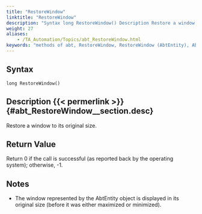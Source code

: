 ```yaml
--- 
title: "RestoreWindow"
linktitle: "RestoreWindow"
description: "Syntax long RestoreWindow() Description Restore a window to its original size. Return Value Return 0 if the call is successful (as reported back by the operating system); otherwise, -1 . Notes The ..."
weight: 27
aliases: 
    - /TA_Automation/Topics/abt_RestoreWindow.html
keywords: "methods of abt, RestoreWindow, RestoreWindow (AbtEntity), AbtEntity, restorewindow, abtentity restorewindow, restore window"
---
```


## Syntax

`long RestoreWindow()`

## Description {{< permerlink >}} {#abt_RestoreWindow__section.desc} 

Restore a window to its original size.

## Return Value

Return 0 if the call is successful \(as reported back by the operating system\); otherwise, -1.

## Notes

-   The window represented by the AbtEntity object is displayed in its original size \(before it was either maximized or minimized\).




